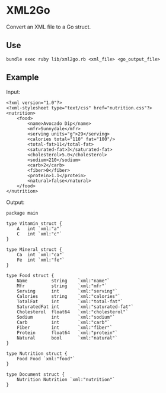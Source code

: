 XML2Go
=========================

Convert an XML file to a Go struct.

Use
-------------------------
    bundle exec ruby lib/xml2go.rb <xml_file> <go_output_file>

Example
-------------------------

Input:

    <?xml version="1.0"?>
    <?xml-stylesheet type="text/css" href="nutrition.css"?>
    <nutrition>
        <food>
            <name>Avocado Dip</name>
            <mfr>Sunnydale</mfr>
            <serving units="g">29</serving>
            <calories total="110" fat="100"/>
            <total-fat>11</total-fat>
            <saturated-fat>3</saturated-fat>
            <cholesterol>5.0</cholesterol>
            <sodium>210</sodium>
            <carb>2</carb>
            <fiber>0</fiber>
            <protein>1.1</protein>
            <natural>false</natural>
        </food>
    </nutrition>

Output:

    package main

    type Vitamin struct {
        A   int `xml:"a"`
        C   int `xml:"c"`
    }

    type Mineral struct {
        Ca  int `xml:"ca"`
        Fe  int `xml:"fe"`
    }

    type Food struct {
        Name         string    `xml:"name"`
        Mfr          string    `xml:"mfr"`
        Serving      int       `xml:"serving"`
        Calories     string    `xml:"calories"`
        TotalFat     int       `xml:"total-fat"`
        SaturatedFat int       `xml:"saturated-fat"`
        Cholesterol  float64   `xml:"cholesterol"`
        Sodium       int       `xml:"sodium"`
        Carb         int       `xml:"carb"`
        Fiber        int       `xml:"fiber"`
        Protein      float64   `xml:"protein"`
        Natural      bool      `xml:"natural"`
    }

    type Nutrition struct {
        Food Food `xml:"food"`
    }

    type Document struct {
        Nutrition Nutrition `xml:"nutrition"`
    }
